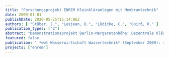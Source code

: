 ```yaml
---
title: "Forschungsprojekt ENREM Kleinkläranlagen mit Membrantechnik"
date: 2009-01-01
publishDate: 2020-05-25T15:14:06Z
authors: [ "Stüber, J.", "Lesjean, B.", "Lüdicke, C.", "Gnirß, R." ]
publication_types: ["2"]
abstract: "Demonstrationsprojekt Berlin-Margaretenhöhe: Dezentrale Klärtechnik vor Ort erprobt und auf Wirtschaftlichkeit geprüft."
featured: false
publication: ' *wwt Wasserwirtschaft Wassertechnik* (September 2009): 43-46'
projects: ["enrem"]
---
```


